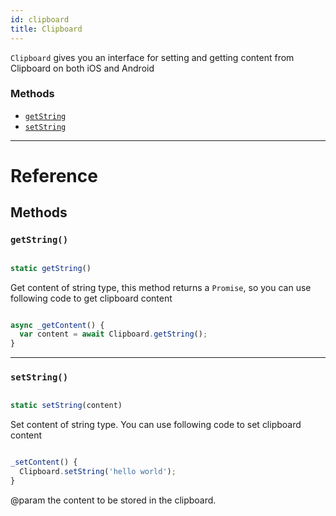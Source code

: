 ```yaml
---
id: clipboard
title: Clipboard
---
```


`Clipboard` gives you an interface for setting and getting content from Clipboard on both iOS and Android

### Methods

- [`getString`](../clipboard/#getstring)
- [`setString`](../clipboard/#setstring)

---

# Reference

## Methods

### `getString()`

```javascript

static getString()

```

Get content of string type, this method returns a `Promise`, so you can use following code to get clipboard content

```javascript

async _getContent() {
  var content = await Clipboard.getString();
}

```

---

### `setString()`

```javascript

static setString(content)

```

Set content of string type. You can use following code to set clipboard content

```javascript

_setContent() {
  Clipboard.setString('hello world');
}

```

@param the content to be stored in the clipboard.

